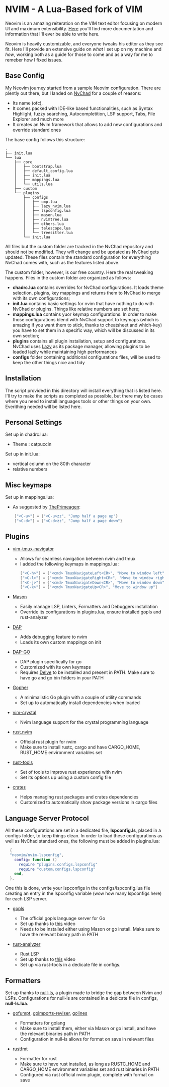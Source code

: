 # NVIM - A Lua-Based fork of VIM

Neovim is an amazing reiteration on the VIM text editor focusing on modern UI 
and maximum extensibility. [Here](https://github.com/neovim/neovim) you'll find more documentation 
and information that I'll ever be able to write here.

Neovim is heavily customizable, and everyone tweaks his editor as they see fit.
Here I'll provide an extensive guide on *what* I set up on my machine and *how*, 
working both as a guide for those to come and as a way for me to remeber how I 
fixed issues.

## Base Config
My Neovim journey started from a sample Neovim configuration. There are plently 
out there, but I landed on [NvChad](https://nvchad.com/) for a couple of reasons:
- Its name (ofc),
- It comes packed with IDE-like based functionalities, such as Syntax Highlight, 
fuzzy searching, Autocompletition, LSP support, Tabs, File Explorer and much more
- It creates an Nvim framework that allows to add new configurations and override 
standard ones

The base config follows this structure:
```
.
├── init.lua
└── lua
    ├── core
    │   ├── bootstrap.lua
    │   ├── default_config.lua
    │   ├── init.lua
    │   ├── mappings.lua
    │   └── utils.lua
    ├── custom
    └── plugins
        ├── configs
        │   ├── cmp.lua
        │   ├── lazy_nvim.lua
        │   ├── lspconfig.lua
        │   ├── mason.lua
        │   ├── nvimtree.lua
        │   ├── others.lua
        │   ├── telescope.lua
        │   └── treesitter.lua
        └── init.lua
```

All files but the custom folder are tracked in the NvChad repository and should
not be modified. They *will* change and be updated as NvChad gets updated. These
files contain the standard configuration for everything NvChad comes with, such
as the features listed above.

The custom folder, however, is our free country. Here the real tweaking happens.
Files in the custom folder are organized as follows:
- **chadrc.lua** contains overrides for NvChad configurations. It loads theme 
selection, plugins, key mappings and returns them to NvChad to merge with its 
own configurations;
- **init.lua** contains basic settings for nvim that have nothing to do with 
NvChad or plugins. Things like relative numbers are set here;
- **mappings.lua** contains yuor keymap configurations. In order to make those 
configurations blend with NvChad support to keymaps (which is amazing if you 
want them to stick, thanks to cheatsheet and which-key) you have to set them in 
a specific way, which will be discussed in its own section;
- **plugins** contains all plugin installation, setup and configurations. NvChad 
uses [Lazy](https://github.com/folke/lazy.nvim) as its package manager, allowing
plugins to be loaded lazily while maintaining high performances
- **configs** folder containing additional configurations files, will be used to 
keep the other things nice and tidy

## Installation
The script provided in this directory will install everything that is listed here.
I'll try to make the scripts as completed as possible, but there may be cases where
you need to install languages tools or other things on your own. 
Everithing needed will be listed here.

## Personal Settings 
Set up in chadrc.lua:
- Theme : catpuccin

Set up in init.lua:
- vertical column on the 80th character 
- relative numbers 

## Misc keymaps 
Set up in mappings.lua:
- As suggested by [ThePrimeagen](https://youtube.com/@ThePrimeagen): 
```lua
    ["<C-u>"] = {"<C-u>zz", "Jump half a page up"} 
    ["<C-d>"] = {"<C-d>zz", "Jump half a page down"}
``` 

## Plugins 
- [vim-tmux-navigator](https://github.com/christoomey/vim-tmux-navigator)
    - Allows for seamless navigation between nvim and tmux 
    - I added the following keymaps in mappings.lua:
        ```lua
        ["<C-h>"] = {"<cmd> TmuxNavigateLeft<CR>", "Move to window left"}
        ["<C-l>"] = {"<cmd> TmuxNavigateRight<CR>", "Move to window right"}
        ["<C-j>"] = {"<cmd> TmuxNavigateDown<CR>", "Move to window down"}
        ["<C-k>"] = {"<cmd> TmuxNavigateUp<CR>", "Move to window up"}

        ```

- [Mason](https://github.com/williamboman/mason.nvim)
    - Easily manage LSP, Linters, Formatters and Debuggers installation 
    - Override its configurations in plugins.lua, ensure installed gopls and 
    rust-analyzer

- [DAP](https://github.com/mfussenegger/nvim-dap)
    - Adds debugging feature to nvim 
    - Loads its own custom mappings on init

- [DAP-GO](https://github.com/leoluz/nvim-dap-go)
    - DAP plugin specifically for go 
    - Customized with its own keymaps
    - Requires [Delve](https://github.com/go-delve/delve/tree/master/Documentation/installation) to be installed and present in PATH. 
    Make sure to have go and go bin folders in your PATH 

- [Gopher](https://github.com/olexsmir/gopher.nvim)
    - A minimalistic Go plugin with a couple of utility commands
    - Set up to automatically install dependencies when loaded 

- [vim-crystal](https://github.com/vim-crystal/vim-crystal)
    - Nvim language support for the crystal programming language 

- [rust.nvim](https://github.com/rust-lang/rust.vim)
    - Official rust plugin for nvim
    - Make sure to install rustc, cargo and have CARGO\_HOME, RUST\_HOME 
    environment variables set 

- [rust-tools](https://github.com/simrat39/rust-tools.nvim)
    - Set of tools to improve rust experience with nvim
    - Set its options up using a custom config file 
    
- [crates](https://github.com/Saecki/crates.nvim)
    - Helps managing rust packages and crates dependencies 
    - Customized to automatically show package versions in cargo files 
    
## Language Server Protocol
All these configurations are set in a dedicated file, **lspconfig.ls**, placed 
in a configs folder, to keep things clean. In order to load these configurations 
as well as NvChad standard ones, the following must be added in plugins.lua:
```lua
  {
  "neovim/nvim-lspconfig",
    config= function ()
      require "plugins.configs.lspconfig"
      require "custom.configs.lspconfig"
    end,
  },

```
One this is done, write your lspconfigs in the configs/lspconfig.lua file creating 
an entry in the lspconfig variable (wow how many lspconfigs here) for each LSP 
server.

- [gopls](https://pkg.go.dev/golang.org/x/tools/gopls)
    - The official gopls language server for Go 
    - Set up thanks to [this](https://youtu.be/i04sSQjd-qo) video
    - Needs to be installed either using Mason or go install. Make sure to have
    the relevant binary path in PATH 

- [rust-analyzer](https://rust-analyzer.github.io/)
    - Rust LSP 
    - Set up thanks to [this](https://youtu.be/mh_EJhH49Ms) video 
    - Set up via rust-tools in a dedicate file in configs. 

## Formatters 
Set up thanks to [null-ls](https://github.com/jose-elias-alvarez/null-ls.nvim),
a plugin made to bridge the gap between Nvim and LSPs. Configurations for null-ls 
are contained in a dedicate file in configs, **null-ls.lua**.

- [gofumpt](https://github.com/mvdan/gofumpt), [goimports-reviser](https://github.com/incu6us/goimports-reviser), [golines](https://github.com/segmentio/golines)
    - Formatters for golang
    - Make sure to install them, either via Mason or go install, and have 
    the relevant binaries path in PATH 
    - Configuration in null-ls allows for format on save in relevant files 

- [rustfmt](https://github.com/rust-lang/rustfmt)
    - Formatter for rust 
    - Make sure to have rust installed, as long as RUSTC\_HOME and CARGO\_HOME 
    environment variables set and rust binaries in PATH 
    - Configured via rust official nvim plugin, complete with format on save 


